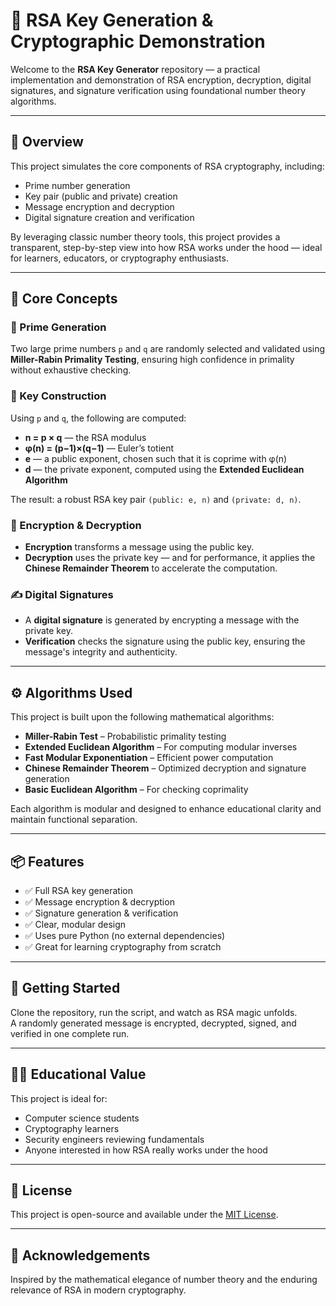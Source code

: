 # 🔐 RSA Key Generation & Cryptographic Demonstration

Welcome to the **RSA Key Generator** repository — a practical implementation and demonstration of RSA encryption, decryption, digital signatures, and signature verification using foundational number theory algorithms.

---

## 📖 Overview

This project simulates the core components of RSA cryptography, including:

- Prime number generation  
- Key pair (public and private) creation  
- Message encryption and decryption  
- Digital signature creation and verification  

By leveraging classic number theory tools, this project provides a transparent, step-by-step view into how RSA works under the hood — ideal for learners, educators, or cryptography enthusiasts.

---

## 🧠 Core Concepts

### 🔢 Prime Generation
Two large prime numbers `p` and `q` are randomly selected and validated using **Miller-Rabin Primality Testing**, ensuring high confidence in primality without exhaustive checking.

### 🧮 Key Construction
Using `p` and `q`, the following are computed:

- **n = p × q** — the RSA modulus  
- **φ(n) = (p−1)×(q−1)** — Euler’s totient  
- **e** — a public exponent, chosen such that it is coprime with φ(n)  
- **d** — the private exponent, computed using the **Extended Euclidean Algorithm**  

The result: a robust RSA key pair `(public: e, n)` and `(private: d, n)`.

### 🔐 Encryption & Decryption
- **Encryption** transforms a message using the public key.  
- **Decryption** uses the private key — and for performance, it applies the **Chinese Remainder Theorem** to accelerate the computation.

### ✍️ Digital Signatures
- A **digital signature** is generated by encrypting a message with the private key.  
- **Verification** checks the signature using the public key, ensuring the message's integrity and authenticity.

---

## ⚙️ Algorithms Used

This project is built upon the following mathematical algorithms:

- **Miller-Rabin Test** – Probabilistic primality testing  
- **Extended Euclidean Algorithm** – For computing modular inverses  
- **Fast Modular Exponentiation** – Efficient power computation  
- **Chinese Remainder Theorem** – Optimized decryption and signature generation  
- **Basic Euclidean Algorithm** – For checking coprimality  

Each algorithm is modular and designed to enhance educational clarity and maintain functional separation.

---

## 📦 Features

- ✅ Full RSA key generation  
- ✅ Message encryption & decryption  
- ✅ Signature generation & verification  
- ✅ Clear, modular design  
- ✅ Uses pure Python (no external dependencies)  
- ✅ Great for learning cryptography from scratch  

---

## 🚀 Getting Started

Clone the repository, run the script, and watch as RSA magic unfolds.  
A randomly generated message is encrypted, decrypted, signed, and verified in one complete run.

---

## 🧑‍🏫 Educational Value

This project is ideal for:

- Computer science students  
- Cryptography learners  
- Security engineers reviewing fundamentals  
- Anyone interested in how RSA really works under the hood  

---

## 📜 License

This project is open-source and available under the [MIT License](LICENSE).

---

## 🙌 Acknowledgements

Inspired by the mathematical elegance of number theory and the enduring relevance of RSA in modern cryptography.
